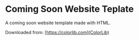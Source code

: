# Coming Soon Website Teplate

A coming soon website template made with HTML.

Downloaded from: [https://colorlib.com](ColorLib)

